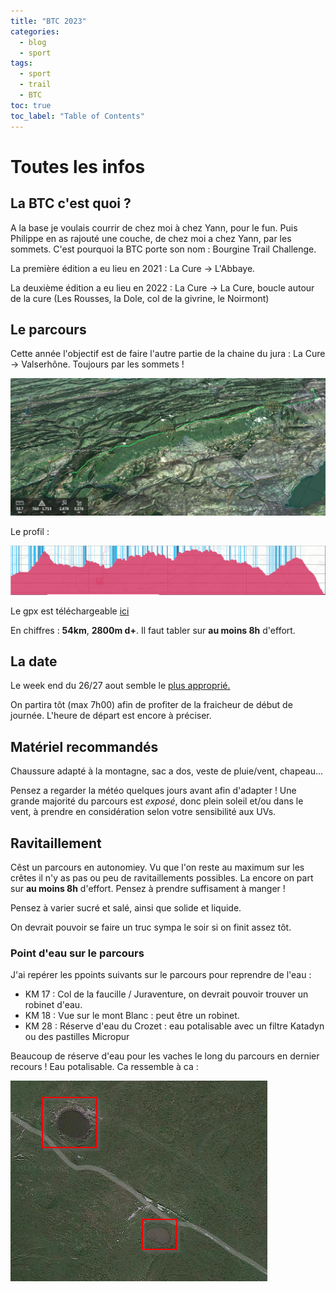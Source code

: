 ```yaml
---
title: "BTC 2023"
categories:
  - blog
  - sport
tags:
  - sport
  - trail
  - BTC
toc: true
toc_label: "Table of Contents"
---
```


# Toutes les infos

## La BTC c'est quoi ?

A la base je voulais courrir de chez moi à chez Yann, pour le fun. Puis Philippe en as rajouté une couche, de chez moi a chez Yann, par les sommets. C'est pourquoi la BTC porte son nom : Bourgine Trail Challenge.

La première édition a eu lieu en 2021 : La Cure -> L'Abbaye.

La deuxième édition a eu lieu en 2022 : La Cure -> La Cure, boucle autour de la cure (Les Rousses, la Dole, col de la givrine, le Noirmont)

## Le parcours

Cette année l'objectif est de faire l'autre partie de la chaine du jura : La Cure -> Valserhône. Toujours par les sommets !

![fatmap](/assets/images/2023/btc/fatmap.png)

Le profil :

![profil](/assets/images/2023/btc/profil.png)

Le gpx est téléchargeable [ici](/assets/fichiers/BTC_2023.gpx)

En chiffres : __54km__, __2800m d+__. Il faut tabler sur __au moins 8h__ d'effort.

## La date

Le week end du 26/27 aout semble le [plus approprié.](https://framadate.org/o9WqDGa6q4FODbjF)

On partira tôt (max 7h00) afin de profiter de la fraicheur de début de journée. L'heure de départ est encore à préciser.

## Matériel recommandés

Chaussure adapté à la montagne, sac a dos, veste de pluie/vent, chapeau...

Pensez a regarder la météo quelques jours avant afin d'adapter ! Une grande majorité du parcours est _exposé_, donc plein soleil et/ou dans le vent, à prendre en considération selon votre sensibilité aux UVs.

## Ravitaillement

Cêst un parcours en autonomiey. Vu que l'on reste au maximum sur les crêtes il n'y as pas ou peu de ravitaillements possibles. La encore on part sur __au moins 8h__ d'effort. Pensez à prendre suffisament à manger !

Pensez à varier sucré et salé, ainsi que solide et liquide.

On devrait pouvoir se faire un truc sympa le soir si on finit assez tôt.

### Point d'eau sur le parcours

J'ai repérer les ppoints suivants sur le parcours pour reprendre de l'eau :

- KM 17 : Col de la faucille / Juraventure, on devrait pouvoir trouver un robinet d'eau.
- KM 18 : Vue sur le mont Blanc : peut être un robinet.
- KM 28 : Réserve d'eau du Crozet : eau potalisable avec un filtre Katadyn ou des pastilles Micropur

Beaucoup de réserve d'eau pour les vaches le long du parcours en dernier recours ! Eau potalisable. Ca ressemble à ca :

![Trou d'eau](/assets/images/2023/btc/troudeau.png)

